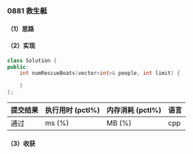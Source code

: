 ### 0881 救生艇

#### （1）思路

#### （2）实现

```cpp
class Solution {
public:
    int numRescueBoats(vector<int>& people, int limit) {

    }
};
```

| 提交结果 | 执行用时 (pctl%) | 内存消耗 (pctl%) | 语言 |
|:---------|:-----------------|:-----------------|:-----|
| 通过     |  ms (%)   |  MB (%)  | cpp  |

#### （3）收获

